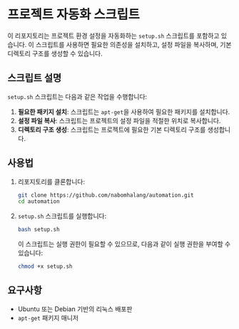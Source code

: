 # 프로젝트 자동화 스크립트

이 리포지토리는 프로젝트 환경 설정을 자동화하는 `setup.sh` 스크립트를 포함하고 있습니다. 이 스크립트를 사용하면 필요한 의존성을 설치하고, 설정 파일을 복사하며, 기본 디렉토리 구조를 생성할 수 있습니다.

## 스크립트 설명

`setup.sh` 스크립트는 다음과 같은 작업을 수행합니다:

1. **필요한 패키지 설치**: 스크립트는 `apt-get`을 사용하여 필요한 패키지를 설치합니다.
2. **설정 파일 복사**: 스크립트는 프로젝트의 설정 파일을 적절한 위치로 복사합니다.
3. **디렉토리 구조 생성**: 스크립트는 프로젝트에 필요한 기본 디렉토리 구조를 생성합니다.

## 사용법

1. 리포지토리를 클론합니다:
    ```bash
    git clone https://github.com/nabomhalang/automation.git
    cd automation
    ```

2. `setup.sh` 스크립트를 실행합니다:
    ```bash
    bash setup.sh
    ```

    이 스크립트는 실행 권한이 필요할 수 있으므로, 다음과 같이 실행 권한을 부여할 수 있습니다:
    ```bash
    chmod +x setup.sh
    ```

## 요구사항

- Ubuntu 또는 Debian 기반의 리눅스 배포판
- `apt-get` 패키지 매니저

